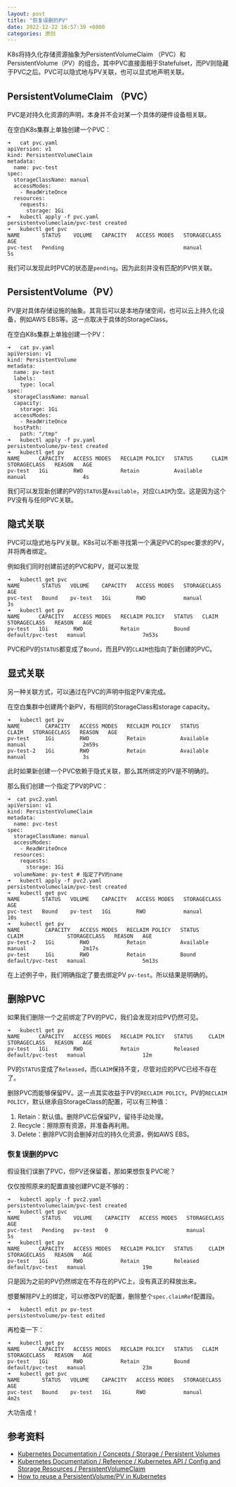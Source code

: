 ```yaml
---
layout: post
title: "恢复误删的PV"
date: 2022-12-22 16:57:39 +0800
categories: 原创
---
```


K8s将持久化存储资源抽象为PersistentVolumeClaim （PVC）和 PersistentVolume（PV）的组合。其中PVC直接面相于Statefulset，而PV则隐藏于PVC之后。PVC可以隐式地与PV关联，也可以显式地声明关联。

## PersistentVolumeClaim （PVC）

PVC是对持久化资源的声明，本身并不会对某一个具体的硬件设备相关联。

在空白K8s集群上单独创建一个PVC：

```
➜   cat pvc.yaml
apiVersion: v1
kind: PersistentVolumeClaim
metadata:
  name: pvc-test
spec:
  storageClassName: manual
  accessModes:
    - ReadWriteOnce
  resources:
    requests:
      storage: 1Gi
➜   kubectl apply -f pvc.yaml
persistentvolumeclaim/pvc-test created
➜   kubectl get pvc
NAME       STATUS    VOLUME   CAPACITY   ACCESS MODES   STORAGECLASS   AGE
pvc-test   Pending                                      manual         5s
```

我们可以发现此时PVC的状态是`pending`。因为此刻并没有匹配的PV供关联。

## PersistentVolume（PV）

PV是对具体存储设施的抽象。其背后可以是本地存储空间，也可以云上持久化设备，例如AWS EBS等。这一点取决于具体的StorageClass。

在空白K8s集群上单独创建一个PV：

```
➜   cat pv.yaml
apiVersion: v1
kind: PersistentVolume
metadata:
  name: pv-test
  labels:
    type: local
spec:
  storageClassName: manual
  capacity:
    storage: 1Gi
  accessModes:
    - ReadWriteOnce
  hostPath:
    path: "/tmp"
➜   kubectl apply -f pv.yaml
persistentvolume/pv-test created
➜   kubectl get pv
NAME      CAPACITY   ACCESS MODES   RECLAIM POLICY   STATUS      CLAIM   STORAGECLASS   REASON   AGE
pv-test   1Gi        RWO            Retain           Available           manual                  4s
```

我们可以发现新创建的PV的`STATUS`是`Available`，对应`CLAIM`为空。这是因为这个PV没有与任何PVC关联。


## 隐式关联

PVC可以隐式地与PV关联。K8s可以不断寻找第一个满足PVC的spec要求的PV，并将两者绑定。

例如我们同时创建前述的PVC和PV，就可以发现

```
➜   kubectl get pvc
NAME       STATUS   VOLUME    CAPACITY   ACCESS MODES   STORAGECLASS   AGE
pvc-test   Bound    pv-test   1Gi        RWO            manual         3s
➜   kubectl get pv
NAME      CAPACITY   ACCESS MODES   RECLAIM POLICY   STATUS   CLAIM              STORAGECLASS   REASON   AGE
pv-test   1Gi        RWO            Retain           Bound    default/pvc-test   manual                  7m53s
```

PVC和PV的`STATUS`都变成了`Bound`，而且PV的`CLAIM`也指向了新创建的PVC。

## 显式关联

另一种关联方式，可以通过在PVC的声明中指定PV来完成。

在空白集群中创建两个新PV，有相同的StorageClass和storage capacity。

```
➜   kubectl get pv
NAME        CAPACITY   ACCESS MODES   RECLAIM POLICY   STATUS      CLAIM   STORAGECLASS   REASON   AGE
pv-test     1Gi        RWO            Retain           Available           manual                  2m59s
pv-test-2   1Gi        RWO            Retain           Available           manual                  3s
```

此时如果新创建一个PVC依赖于隐式关联，那么其所绑定的PV是不明确的。

那么我们创建一个指定了PV的PVC：

```
➜  cat pvc2.yaml
apiVersion: v1
kind: PersistentVolumeClaim
metadata:
  name: pvc-test
spec:
  storageClassName: manual
  accessModes:
    - ReadWriteOnce
  resources:
    requests:
      storage: 1Gi
  volumeName: pv-test # 指定了PV的name
➜   kubectl apply -f pvc2.yaml
persistentvolumeclaim/pvc-test created
➜   kubectl get pvc
NAME       STATUS   VOLUME    CAPACITY   ACCESS MODES   STORAGECLASS   AGE
pvc-test   Bound    pv-test   1Gi        RWO            manual         10s
➜   kubectl get pv
NAME        CAPACITY   ACCESS MODES   RECLAIM POLICY   STATUS      CLAIM              STORAGECLASS   REASON   AGE
pv-test-2   1Gi        RWO            Retain           Available                      manual                  2m17s
pv-test     1Gi        RWO            Retain           Bound       default/pvc-test   manual                  5m13s
```

在上述例子中，我们明确指定了要去绑定PV `pv-test`。所以结果是明确的。

## 删除PVC

如果我们删除一个之前绑定了PV的PVC，我们会发现对应PV仍然可见。

```
➜   kubectl get pv
NAME      CAPACITY   ACCESS MODES   RECLAIM POLICY   STATUS     CLAIM              STORAGECLASS   REASON   AGE
pv-test   1Gi        RWO            Retain           Released   default/pvc-test   manual                  12m
```

PV的`STATUS`变成了`Released`，而`CLAIM`保持不变，尽管对应的PVC已经不存在了。

删除PVC而能够保留PV。这一点其实收益于PV的`RECLAIM POLICY`。PV的`RECLAIM POLICY`，默认继承自StorageClass的配置，可以有三种值：
1. Retain：默认值。删除PVC后保留PV，留待手动处理。
2. Recycle：擦除原有资源，并准备再利用。
3. Delete：删除PVC则会删掉对应的持久化资源，例如AWS EBS。

### 恢复误删的PVC

假设我们误删了PVC，但PV还保留着，那如果想恢复PVC呢？

仅仅按照原来的配置直接创建PVC是不够的：

```
➜   kubectl apply -f pvc2.yaml
persistentvolumeclaim/pvc-test created
➜   kubectl get pvc
NAME       STATUS    VOLUME    CAPACITY   ACCESS MODES   STORAGECLASS   AGE
pvc-test   Pending   pv-test   0                         manual         5s
➜   kubectl get pv
NAME      CAPACITY   ACCESS MODES   RECLAIM POLICY   STATUS     CLAIM              STORAGECLASS   REASON   AGE
pv-test   1Gi        RWO            Retain           Released   default/pvc-test   manual                  19m
```

只是因为之前的PV仍然绑定在不存在的PVC上，没有真正的释放出来。

想要解除PV上的绑定，可以修改PV的配置，删除整个`spec.claimRef`配置段。

```
➜   kubectl edit pv pv-test
persistentvolume/pv-test edited
```

再检查一下：

```
➜   kubectl get pv
NAME      CAPACITY   ACCESS MODES   RECLAIM POLICY   STATUS   CLAIM              STORAGECLASS   REASON   AGE
pv-test   1Gi        RWO            Retain           Bound    default/pvc-test   manual                  23m
➜   kubectl get pvc
NAME       STATUS   VOLUME    CAPACITY   ACCESS MODES   STORAGECLASS   AGE
pvc-test   Bound    pv-test   1Gi        RWO            manual         4m2s
```

大功告成！


## 参考资料

* [Kubernetes Documentation / Concepts / Storage / Persistent Volumes](https://kubernetes.io/docs/concepts/storage/persistent-volumes/)
* [Kubernetes Documentation / Reference / Kubernetes API / Config and Storage Resources / PersistentVolumeClaim](https://kubernetes.io/docs/reference/kubernetes-api/config-and-storage-resources/persistent-volume-claim-v1/#PersistentVolumeClaimSpec)
* [How to reuse a PersistentVolume/PV in Kubernetes](https://letsdocloud.com/2020/09/how-to-reuse-a-persistentvolume-pv-in-kubernetes/)

